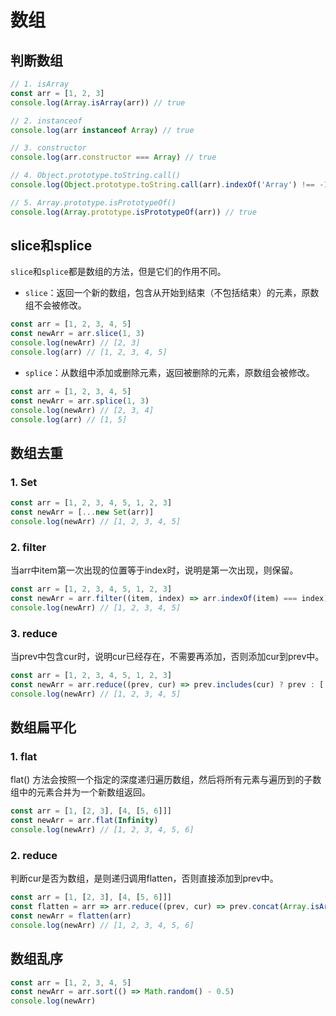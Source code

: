 # 数组

## 判断数组

```js
// 1. isArray
const arr = [1, 2, 3]
console.log(Array.isArray(arr)) // true

// 2. instanceof
console.log(arr instanceof Array) // true

// 3. constructor
console.log(arr.constructor === Array) // true

// 4. Object.prototype.toString.call()
console.log(Object.prototype.toString.call(arr).indexOf('Array') !== -1) // true

// 5. Array.prototype.isPrototypeOf()
console.log(Array.prototype.isPrototypeOf(arr)) // true
```

## slice和splice

`slice`和`splice`都是数组的方法，但是它们的作用不同。

- `slice`：返回一个新的数组，包含从开始到结束（不包括结束）的元素，原数组不会被修改。

```js
const arr = [1, 2, 3, 4, 5]
const newArr = arr.slice(1, 3)
console.log(newArr) // [2, 3]
console.log(arr) // [1, 2, 3, 4, 5]
```

- `splice`：从数组中添加或删除元素，返回被删除的元素，原数组会被修改。

```js
const arr = [1, 2, 3, 4, 5]
const newArr = arr.splice(1, 3)
console.log(newArr) // [2, 3, 4]
console.log(arr) // [1, 5]
```

## 数组去重

### 1. Set

```js
const arr = [1, 2, 3, 4, 5, 1, 2, 3]
const newArr = [...new Set(arr)]
console.log(newArr) // [1, 2, 3, 4, 5]
```

### 2. filter
当arr中item第一次出现的位置等于index时，说明是第一次出现，则保留。
```js
const arr = [1, 2, 3, 4, 5, 1, 2, 3]
const newArr = arr.filter((item, index) => arr.indexOf(item) === index)
console.log(newArr) // [1, 2, 3, 4, 5]
```

### 3. reduce
当prev中包含cur时，说明cur已经存在，不需要再添加，否则添加cur到prev中。
```js
const arr = [1, 2, 3, 4, 5, 1, 2, 3]
const newArr = arr.reduce((prev, cur) => prev.includes(cur) ? prev : [...prev, cur], [])
console.log(newArr) // [1, 2, 3, 4, 5]
```

## 数组扁平化

### 1. flat
flat() 方法会按照一个指定的深度递归遍历数组，然后将所有元素与遍历到的子数组中的元素合并为一个新数组返回。
```js
const arr = [1, [2, 3], [4, [5, 6]]]
const newArr = arr.flat(Infinity)
console.log(newArr) // [1, 2, 3, 4, 5, 6]
```

### 2. reduce
判断cur是否为数组，是则递归调用flatten，否则直接添加到prev中。
```js
const arr = [1, [2, 3], [4, [5, 6]]]
const flatten = arr => arr.reduce((prev, cur) => prev.concat(Array.isArray(cur) ? flatten(cur) : cur), [])
const newArr = flatten(arr)
console.log(newArr) // [1, 2, 3, 4, 5, 6]
```

## 数组乱序

```js
const arr = [1, 2, 3, 4, 5]
const newArr = arr.sort(() => Math.random() - 0.5)
console.log(newArr)
```



